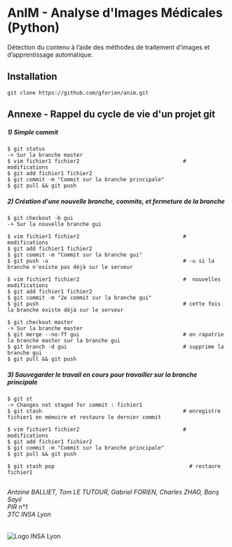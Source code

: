 # AnIM - Analyse d'Images Médicales (Python)
Détection du contenu à l’aide des méthodes de traitement d’images et d’apprentissage automatique.

## Installation
    git clone https://github.com/gforien/anim.git


## Annexe - Rappel du cycle de vie d'un projet git
##### 1) Simple commit
    $ git status
    -> Sur la branche master
    $ vim fichier1 fichier2                                 # modifications
    $ git add fichier1 fichier2
    $ git commit -m "Commit sur la branche principale"
    $ git pull && git push

##### 2) Création d'une nouvelle branche, commits, et fermeture de la branche
    $ git checkout -b gui
    -> Sur la nouvelle branche gui

    $ vim fichier1 fichier2                                 # modifications
    $ git add fichier1 fichier2
    $ git commit -m "Commit sur la branche gui"
    $ git push -u                                           # -u si la branche n'existe pas déjà sur le serveur

    $ vim fichier1 fichier2                                 #  nouvelles modifications
    $ git add fichier1 fichier2
    $ git commit -m "2e commit sur la branche gui"
    $ git push                                              # cette fois la branche existe déjà sur le serveur

    $ git checkout master
    -> Sur la branche master
    $ git merge --no-ff gui                                 # on rapatrie la branche master sur la branche gui
    $ git branch -d gui                                     # supprime la branche gui
    $ git pull && git push

##### 3) Sauvegarder le travail en cours pour travailler sur la branche principale
    $ git st
    -> Changes not staged for commit : fichier1
    $ git stash                                             # enregistre fichier1 en mémoire et restaure le dernier commit

    $ vim fichier1 fichier2                                 # modifications
    $ git add fichier1 fichier2
    $ git commit -m "Commit sur la branche principale"
    $ git pull && git push

    $ git stash pop                                           # restaure fichier1

##
###### Antoine BALLIET, Tom LE TUTOUR, Gabriel FORIEN, Charles ZHAO, Barış Sayıl <br/>PIR n°1<br/>3TC INSA Lyon
![Logo INSA Lyon](https://upload.wikimedia.org/wikipedia/commons/b/b9/Logo_INSA_Lyon_%282014%29.svg)
